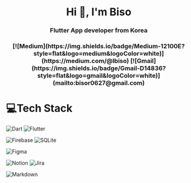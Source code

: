 <h1 align="center">Hi 👋, I'm Biso</h1>

<h3 align="center">Flutter App developer from Korea</h3>

<h3 align="center"> [![Medium](https://img.shields.io/badge/Medium-12100E?style=flat&logo=medium&logoColor=white)](https://medium.com/@lbiso) 
[![Gmail](https://img.shields.io/badge/Gmail-D14836?style=flat&logo=gmail&logoColor=white)](mailto:bisor0627@gmail.com)</h3>
<!--
- 🔭 I’m currently working on **DingdongU**
- 🌱 I’m currently learning ...
- 💬 Ask me about ...
- 👯 I’m looking to collaborate on ...
- 🤔 I’m looking for help with ...
- 😄 Pronouns: ...
- ⚡ Fun fact: ...
-->

<!-- ## 🌐Socials -->

# 💻Tech Stack
![Dart](https://img.shields.io/badge/dart-%230175C2.svg?style=for-the-badge&logo=dart&logoColor=white)
![Flutter](https://img.shields.io/badge/Flutter-%2302569B.svg?style=for-the-badge&logo=Flutter&logoColor=white) 

![Firebase](https://img.shields.io/badge/firebase-%23039BE5.svg?style=for-the-badge&logo=firebase) 
![SQLite](https://img.shields.io/badge/sqlite-%2307405e.svg?style=for-the-badge&logo=sqlite&logoColor=white) 	

![Figma](https://img.shields.io/badge/figma-%23F24E1E.svg?style=for-the-badge&logo=figma&logoColor=white) 

![Notion](https://img.shields.io/badge/Notion-%23000000.svg?style=for-the-badge&logo=notion&logoColor=white)
![Jira](https://img.shields.io/badge/jira-%230A0FFF.svg?style=for-the-badge&logo=jira&logoColor=white)

![Markdown](https://img.shields.io/badge/markdown-%23000000.svg?style=for-the-badge&logo=markdown&logoColor=white) <!--![Shell Script](https://img.shields.io/badge/shell_script-%23121011.svg?style=for-the-badge&logo=gnu-bash&logoColor=white) -->






